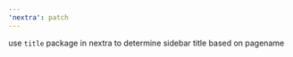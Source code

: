```yaml
---
'nextra': patch
---
```


use `title` package in nextra to determine sidebar title based on pagename
